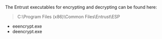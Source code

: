 The Entrust executables for encrypting and decrypting can be found here:
> C:\Program Files (x86)\Common Files\Entrust\ESP
- eeencrypt.exe
- deencrypt.exe
